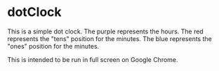 # dotClock

This is a simple dot clock.
The purple represents the hours.
The red represents the "tens" position for the minutes.
The blue represents the "ones" position for the minutes.

This is intended to be run in full screen on Google Chrome. 
